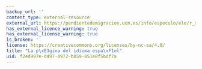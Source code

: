 ```yaml
---
backup_url: ''
content_type: external-resource
external_url: https://pendientedemigracion.ucm.es/info/especulo/ele/r_soca.html
has_external_licence_warning: true
has_external_license_warning: true
is_broken: ''
license: https://creativecommons.org/licenses/by-nc-sa/4.0/
title: "La p\xE1gina del idioma espa\xF1ol"
uid: f2ed997e-d497-4972-b859-851e8f5bdf7a
---
```

